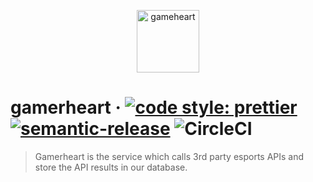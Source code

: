 <p align="center">
  <img width="100" src="https://user-images.githubusercontent.com/7255298/43087880-319dea0e-8ea1-11e8-8ec2-ff3d5dc98c7a.jpg" alt="gameheart">
</p>

# gamerheart · [![code style: prettier](https://img.shields.io/badge/code_style-prettier-ff69b4.svg?style=flat-square)](https://github.com/prettier/prettier) [![semantic-release](https://img.shields.io/badge/%20%20%F0%9F%93%A6%F0%9F%9A%80-semantic--release-e10079.svg)](https://github.com/semantic-release/semantic-release) ![CircleCI](https://circleci.com/gh/HazMas/gamerheart.svg?style=svg&circle-token=0bbcebc46995691443b10b5dc9fe25de5901ac30)

> Gamerheart is the service which calls 3rd party esports APIs and store the API results in our database.

